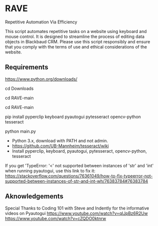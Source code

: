 # RAVE

Repetitive Automation Via Efficiency

This script automates repetitive tasks on a website using keyboard and mouse control. It is designed to streamline the process of editing data objects in Blackbaud CRM. Please use this script responsibly and ensure that you comply with the terms of use and ethical considerations of the website.

## Requirements

<https://www.python.org/downloads/>

cd Downloads

cd RAVE-main

cd RAVE-main

pip install pyperclip keyboard pyautogui pytesseract opencv-python tesseract

python main.py


- Python 3.x, download with PATH and not admin.
- <https://github.com/UB-Mannheim/tesseract/wiki>
- Install pyperclip, keyboard, pyautogui, pytesseract, opencv-python, tesseract

If you get 'TypeError: '<' not supported between instances of 'str' and 'int' when running pyautogui, use this link to fix it: <https://stackoverflow.com/questions/76361049/how-to-fix-typeerror-not-supported-between-instances-of-str-and-int-wh/76383784#76383784>

## Aknowledgements

Special Thanks to Coding 101 with Steve and Indently for the informative videos on Pyautogui
<https://www.youtube.com/watch?v=qIJpBz6R2Uw>
<https://www.youtube.com/watch?v=cZQDO0ktnrw>
